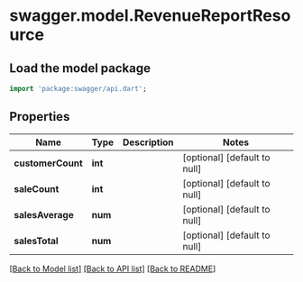 # swagger.model.RevenueReportResource

## Load the model package
```dart
import 'package:swagger/api.dart';
```

## Properties
Name | Type | Description | Notes
------------ | ------------- | ------------- | -------------
**customerCount** | **int** |  | [optional] [default to null]
**saleCount** | **int** |  | [optional] [default to null]
**salesAverage** | **num** |  | [optional] [default to null]
**salesTotal** | **num** |  | [optional] [default to null]

[[Back to Model list]](../README.md#documentation-for-models) [[Back to API list]](../README.md#documentation-for-api-endpoints) [[Back to README]](../README.md)


